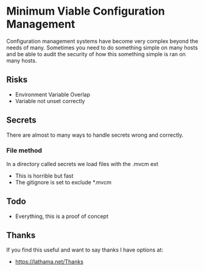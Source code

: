 # Minimum Viable Configuration Management

Configuration management systems have become very complex beyond the needs of
many. Sometimes you need to do something simple on many hosts and be able to
audit the security of how this something simple is ran on many hosts.


## Risks

* Environment Variable Overlap
* Variable not unset correctly


## Secrets

There are almost to many ways to handle secrets wrong and correctly.


### File method

In a directory called secrets we load files with the .mvcm ext

* This is horrible but fast
* The gitignore is set to exclude *.mvcm


## Todo

* Everything, this is a proof of concept


## Thanks

If you find this useful and want to say thanks I have options at:

- https://lathama.net/Thanks

